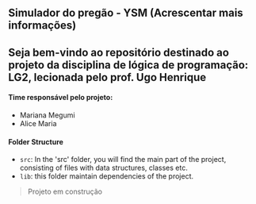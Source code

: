 ## Simulador do pregão - YSM (Acrescentar mais informações)

## Seja bem-vindo ao repositório destinado ao projeto da disciplina de lógica de programação: LG2, lecionada pelo prof. Ugo Henrique

#### Time responsável pelo projeto:
- Mariana Megumi
- Alice Maria 


#### Folder Structure
- `src`: In the 'src' folder, you will find the main part of the project, consisting of files with data structures, classes etc.
- `lib`: this folder maintain dependencies of the project.

> Projeto em construção 
